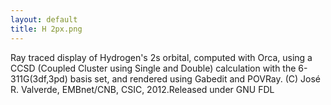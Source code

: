 ```yaml
---
layout: default
title: H 2px.png
---
```


Ray traced display of Hydrogen's 2s orbital, computed with Orca, using a CCSD (Coupled Cluster using Single and Double) calculation with the 6-311G(3df,3pd) basis set, and rendered using Gabedit and POVRay. (C) José R. Valverde, EMBnet/CNB, CSIC, 2012.Released under GNU FDL
